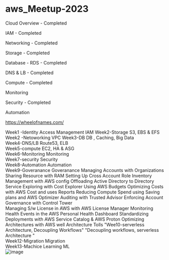 # aws_Meetup-2023


Cloud Overview     - Completed 

IAM                - Completed

Networking         - Completed

Storage            - Completed

Database - RDS      - Completed

DNS & LB           - Completed

Compute            - Completed


Monitoring 

Security        - Completed

Automation 

https://wheelofnames.com/

Week1 -Identity Access Management	IAM	
Week2-Storage	S3, EBS & EFS	
Week2 -Netoworking	VPC	
Week3-DB	DB , Caching, Big Data	
Week4-DNS/LB	Route53, ELB	
Week5-compute	EC2, HA & ASG	
Week6-Monitoring	Monitoring 	
Week7-security	Security 	
Week8-Automation	Automation	
Week9-Goveranance	Goveranance	Managing Accounts with Organizations
		Sharing Resource with RAM
		Setting Up Cross Account Role
		Inventory Management with AWS config
		Offloading Active Directory to Directory Service
		Exploring with Cost Explorer 
		Using AWS Budgets
		Optimizing Costs with AWS Cost and uses Reports
		Reducing Compute Spend using Saving plans and AWS Optimizer
		Auditing with Trusted Advisor
		Enforcing Account Governance with Control Tower  
		Managing S/w License in AWS with AWS License Manager 
		Monitoring Health Events in the AWS Personal Health Dashboard
		Standardizing Deployments with AWS Service Catalog  & AWS Proton
		Optimizing Architectures with AWS well Architecture Tolls 
"Wee10-serverless Architecture,
 Decoupling Workflows"	"Decoupling workflows, 
serverless Architecture
"	
Week12-Migration	Migration	
Week13-Machice Learning	ML	
![image](https://github.com/Mk-CloudLeader/aws_Meetup-2023/assets/66654978/a4547376-b317-4353-8f64-7cc07d235848)



